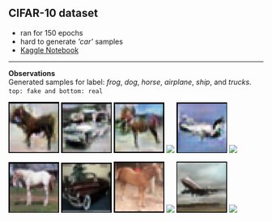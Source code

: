 ## CIFAR-10 dataset
* ran for 150 epochs
* hard to generate *'car'* samples
* [Kaggle Notebook](https://www.kaggle.com/code/kartikeysharmaah/1dt114-notebook-1)
---
**Observations**   
Generated samples for label: *frog*, *dog*, *horse*, *airplane*, *ship*, and *trucks*. `top: fake and bottom: real`
<p float="left">
<img src="images/sample_1_fake.png" width="100" />
<img src="images/sample_2_fake.png" width="100" />
<img src="images/sample_3_fake.png" width="100" />
<img src="images/sample_4_fake.png" width="100" />
<img src="images/sample_5_fake.png" width="100" />
<img src="images/sample_6_fake.png" width="100" /></p>
<p float="left">
<img src="images/sample_1_real.png" width="100" />
<img src="images/sample_2_real.png" width="100" />
<img src="images/sample_3_real.png" width="100" />
<img src="images/sample_4_real.png" width="100" />
<img src="images/sample_5_real.png" width="100" />
<img src="images/sample_6_real.png" width="100" /></p>
